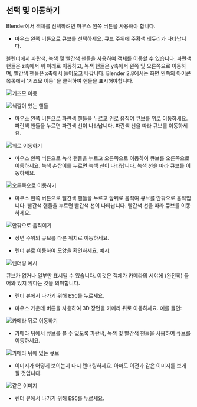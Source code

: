 ## 선택 및 이동하기

Blender에서 객체를 선택하려면 마우스 왼쪽 버튼을 사용해야 합니다.

+ 마우스 왼쪽 버튼으로 큐브를 선택하세요. 큐브 주위에 주황색 테두리가 나타납니다.

블렌더에서 파란색, 녹색 및 빨간색 핸들을 사용하여 객체를 이동할 수 있습니다. 파란색 핸들은 z축에서 위 아래로 이동하고, 녹색 핸들은 y축에서 왼쪽 및 오른쪽으로 이동하며, 빨간색 핸들은 x축에서 들어오고 나갑니다. Blender 2.8에서는 화면 왼쪽의 아이콘 목록에서 '기즈모 이동' 을 클릭하여 핸들을 표시해야합니다.

![기즈모 이동](images/move-gizmo.png)

![색깔이 있는 핸들](images/coloured-handles.png)

+ 마우스 왼쪽 버튼으로 파란색 핸들을 누르고 위로 움직여 큐브를 위로 이동하세요. 파란색 핸들을 누르면 파란색 선이 나타납니다. 파란색 선을 따라 큐브를 이동하세요.

![위로 이동하기](images/move-up.png)

+ 마우스 왼쪽 버튼으로 녹색 핸들을 누르고 오른쪽으로 이동하여 큐브를 오른쪽으로 이동하세요. 녹색 손잡이를 누르면 녹색 선이 나타납니다. 녹색 선을 따라 큐브를 이동하세요.

![오른쪽으로 이동하기](images/move-right.png)

+ 마우스 왼쪽 버튼으로 빨간색 핸들을 누르고 앞뒤로 움직여 큐브를 안팎으로 움직입니다. 빨간색 핸들을 누르면 빨간색 선이 나타납니다. 빨간색 선을 따라 큐브를 이동하세요.

![안팎으로 움직이기](images/move-in-and-out.png)

+ 장면 주위의 큐브를 다른 위치로 이동하세요.

+ 렌더 뷰로 이동하여 모양을 확인하세요. 예시:

![렌더링 예시](images/example-render.png)

큐브가 없거나 일부만 표시될 수 있습니다. 이것은 객체가 카메라의 시야에 (완전히) 들어와 있지 않다는 것을 의미합니다.

+ 렌더 뷰에서 나가기 위해 <kbd>ESC</kbd>를 누르세요.

+ 마우스 가운데 버튼을 사용하여 3D 장면을 카메라 뒤로 이동하세요. 예를 들면:

![카메라 뒤로 이동하기](images/move-behind-camera.png)

+ 카메라 뒤에서 큐브를 볼 수 있도록 파란색, 녹색 및 빨간색 핸들을 사용하여 큐브를 이동하세요.

![카메라 뒤에 있는 큐브](images/cube-behind-camera.png)

+ 이미지가 어떻게 보이는지 다시 렌더링하세요. 아마도 이전과 같은 이미지를 보게 될 것입니다.

![같은 이미지](images/same-image.png)

+ 렌더 뷰에서 나가기 위해 <kbd>ESC</kbd>를 누르세요.